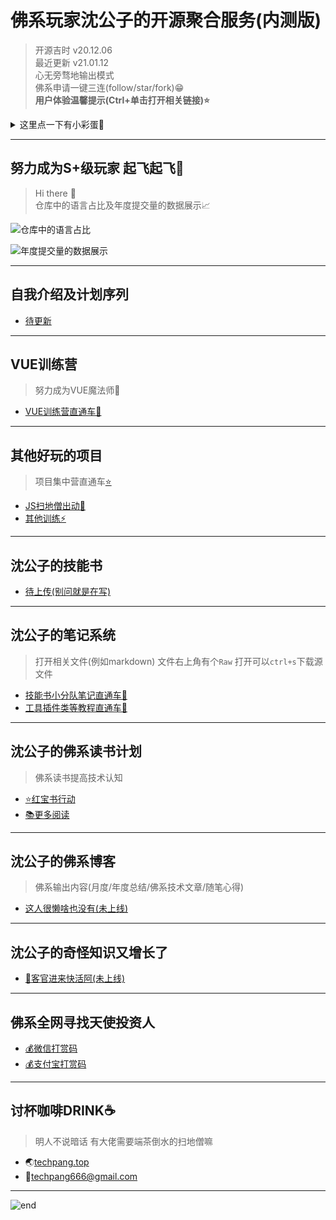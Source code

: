 
# **佛系玩家沈公子的开源聚合服务(内测版)**
>开源吉时 v20.12.06  
>最近更新 v21.01.12  
>心无旁骛地输出模式  
>佛系申请一键三连(follow/star/fork)😁  
>**用户体验温馨提示(Ctrl+单击打开相关链接)⭐**  

<details>
  <summary>这里点一下有小彩蛋🥚</summary>
  <pre>
  习大大说 "征途漫漫 惟有奋斗"🚀
  <br>
  狭路相逢勇者胜 兄弟萌冲阿🍖
  <br>
  这里佛系随缘更新 欢迎下次再来🤣
  </pre>
</details>

------
## **努力成为S+级玩家 起飞起飞🚀**
>Hi there 👋  
>仓库中的语言占比及年度提交量的数据展示📈  

![仓库中的语言占比](https://github-readme-stats.vercel.app/api/top-langs/?username=techpang666&layout=compact)

![年度提交量的数据展示](https://github-readme-stats.vercel.app/api?username=techpang666&theme=vue-dark&show_icons=true)

------
## **自我介绍及计划序列**
* [待更新](./core_libs/test.md)

------
## **VUE训练营**
>努力成为VUE魔法师🔮  
* [VUE训练营直通车🚀](https://github.com/techpang666/vue_camp)

------
## **其他好玩的项目**
>项目集中营直通车[⭐](https://github.com/techpang666?tab=repositories)  
* [JS扫地僧出动👻](./core_libs/_map_note_libs/js_libs/js_map_note.md)
* [其他训练⚡](https://github.com/techpang666?tab=repositories)

------
## **沈公子的技能书**
* [待上传(别问就是在写)](./core_libs/test.md)

------
## **沈公子的笔记系统**
>打开相关文件(例如markdown) 文件右上角有个`Raw` 打开可以`ctrl+s`下载源文件  
* [技能书小分队笔记直通车🌈](./core_libs/_map_note_libs)
* [工具插件类等教程直通车🐞](./core_libs/tool_plug_libs)

------
## **沈公子的佛系读书计划**
>佛系读书提高技术认知  
* [⭐红宝书行动](https://github.com/techpang666/eat_books_center/blob/main/books_center/red_ruby_book.md)
* [📚更多阅读](https://github.com/techpang666/eat_books_center)

------
## **沈公子的佛系博客**
>佛系输出内容(月度/年度总结/佛系技术文章/随笔心得)  
* [这人很懒啥也没有(未上线)](./core_libs/test.md)

------
## **沈公子的奇怪知识又增长了**
* [🤣客官进来快活阿(未上线)](./core_libs/test.md)

------
## **佛系全网寻找天使投资人**
* [💰微信打赏码](https://gitee.com/techpang/img_emoji_libs/raw/master/img_bed/markdown_images/wechat.png)
* [💰支付宝打赏码](https://gitee.com/techpang/img_emoji_libs/raw/master/img_bed/markdown_images/zhifubao.jpg)

------
## **讨杯咖啡DRINK☕**
>明人不说暗话 有大佬需要端茶倒水的扫地僧嘛  
* 🌏[techpang.top](https://techpang.top/)
* 📧techpang666@gmail.com

------
![end](https://gitee.com/techpang/img_emoji_libs/raw/master/img_bed/markdown_images/end.jpg '富婆加我吧不想努力了')